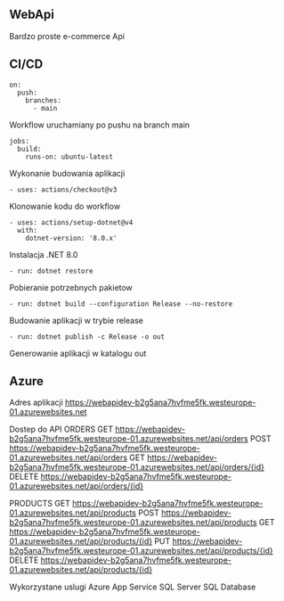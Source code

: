 ## WebApi
Bardzo proste e-commerce Api

## CI/CD
```
on:
  push:
    branches:
      - main
```
Workflow uruchamiany po pushu na branch main

```
jobs:
  build:
    runs-on: ubuntu-latest
```
Wykonanie budowania aplikacji

```
- uses: actions/checkout@v3
```
Klonowanie kodu do workflow

```
- uses: actions/setup-dotnet@v4
  with:
    dotnet-version: '8.0.x'
```
Instalacja .NET 8.0

```
- run: dotnet restore
```
Pobieranie potrzebnych pakietow

```
- run: dotnet build --configuration Release --no-restore
```
Budowanie aplikacji w trybie release

```
- run: dotnet publish -c Release -o out
```
Generowanie aplikacji w katalogu out

## Azure
Adres aplikacji
https://webapidev-b2g5ana7hvfme5fk.westeurope-01.azurewebsites.net

Dostep do API
ORDERS
GET https://webapidev-b2g5ana7hvfme5fk.westeurope-01.azurewebsites.net/api/orders
POST https://webapidev-b2g5ana7hvfme5fk.westeurope-01.azurewebsites.net/api/orders
GET https://webapidev-b2g5ana7hvfme5fk.westeurope-01.azurewebsites.net/api/orders/{id}
DELETE https://webapidev-b2g5ana7hvfme5fk.westeurope-01.azurewebsites.net/api/orders/{id}

PRODUCTS
GET https://webapidev-b2g5ana7hvfme5fk.westeurope-01.azurewebsites.net/api/products
POST https://webapidev-b2g5ana7hvfme5fk.westeurope-01.azurewebsites.net/api/products
GET https://webapidev-b2g5ana7hvfme5fk.westeurope-01.azurewebsites.net/api/products/{id}
PUT https://webapidev-b2g5ana7hvfme5fk.westeurope-01.azurewebsites.net/api/products/{id}
DELETE https://webapidev-b2g5ana7hvfme5fk.westeurope-01.azurewebsites.net/api/products/{id}

Wykorzystane uslugi Azure
App Service
SQL Server
SQL Database

